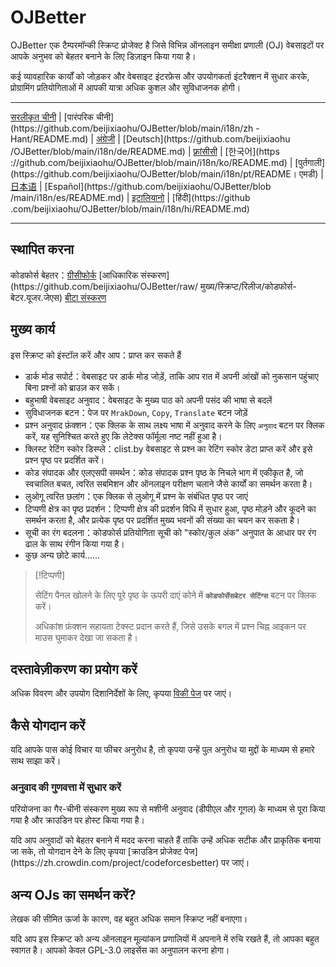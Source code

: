 # OJBetter

OJBetter एक टैम्परमॉन्की स्क्रिप्ट प्रोजेक्ट है जिसे विभिन्न ऑनलाइन समीक्षा प्रणाली (OJ) वेबसाइटों पर आपके अनुभव को बेहतर बनाने के लिए डिज़ाइन किया गया है।

कई व्यावहारिक कार्यों को जोड़कर और वेबसाइट इंटरफ़ेस और उपयोगकर्ता इंटरैक्शन में सुधार करके, प्रोग्रामिंग प्रतियोगिताओं में आपकी यात्रा अधिक कुशल और सुविधाजनक होगी।

***

[सरलीकृत चीनी](https://github.com/beijixiaohu/OJBetter/blob/main/README.md) | [पारंपरिक चीनी](https\://github.com/beijixiaohu/OJBetter/blob/main/i18n/zh -Hant/README.md) | [अंग्रेजी](https://github.com/beijixiaohu/OJBetter/blob/main/i18n/en/README.md) | [Deutsch](https\://github.com/beijixiaohu /OJBetter/blob/main/i18n/de/README.md) | [फ़्रांसीसी](https://github.com/beijixiaohu/OJBetter/blob/main/i18n/fr/README.md) | [한국어](https ://github.com/beijixiaohu/OJBetter/blob/main/i18n/ko/README.md) | [पुर्तगाली](https\://github.com/beijixiaohu/OJBetter/blob/main/i18n/pt/README। एमडी) | [日本语](https://github.com/beijixiaohu/OJBetter/blob/main/i18n/ja/README.md) | [Español](https\://github.com/beijixiaohu/OJBetter/blob /main/i18n/es/README.md) | [इटालियानो](https://github.com/beijixiaohu/OJBetter/blob/main/i18n/it/README.md) | [हिंदी](https\://github .com/beijixiaohu/OJBetter/blob/main/i18n/hi/README.md)

***

## स्थापित करना

कोडफोर्स बेहतर：[ग्रीसीफोर्क](https://greasyfork.org/zh-CN/scripts/465777-codeforces-better) [आधिकारिक संस्करण](https\://github.com/beijixiaohu/OJBetter/raw/ मुख्य/स्क्रिप्ट/रिलीज/कोडफोर्स-बेटर.यूजर.जेएस) [बीटा संस्करण](https://github.com/beijixiaohu/OJBetter/raw/main/script/dev/codeforces-better.user.js)

## मुख्य कार्य

इस स्क्रिप्ट को इंस्टॉल करें और आप：प्राप्त कर सकते हैं

- डार्क मोड सपोर्ट：वेबसाइट पर डार्क मोड जोड़ें, ताकि आप रात में अपनी आंखों को नुकसान पहुंचाए बिना प्रश्नों को ब्राउज़ कर सकें।
- बहुभाषी वेबसाइट अनुवाद：वेबसाइट के मुख्य पाठ को अपनी पसंद की भाषा से बदलें
- सुविधाजनक बटन：पेज पर `MrakDown`, `Copy`, `Translate` बटन जोड़ें
- प्रश्न अनुवाद फ़ंक्शन：एक क्लिक के साथ लक्ष्य भाषा में अनुवाद करने के लिए `अनुवाद` बटन पर क्लिक करें, यह सुनिश्चित करते हुए कि लेटेक्स फॉर्मूला नष्ट नहीं हुआ है।
- क्लिस्ट रेटिंग स्कोर डिस्प्ले：clist.by वेबसाइट से प्रश्न का रेटिंग स्कोर डेटा प्राप्त करें और इसे प्रश्न पृष्ठ पर प्रदर्शित करें।
- कोड संपादक और एलएसपी समर्थन：कोड संपादक प्रश्न पृष्ठ के निचले भाग में एकीकृत है, जो स्वचालित बचत, त्वरित सबमिशन और ऑनलाइन परीक्षण चलाने जैसे कार्यों का समर्थन करता है।
- लुओगू त्वरित छलांग：एक क्लिक से लुओगू में प्रश्न के संबंधित पृष्ठ पर जाएं
- टिप्पणी क्षेत्र का पृष्ठ प्रदर्शन：टिप्पणी क्षेत्र की प्रदर्शन विधि में सुधार हुआ, पृष्ठ मोड़ने और कूदने का समर्थन करता है, और प्रत्येक पृष्ठ पर प्रदर्शित मुख्य भवनों की संख्या का चयन कर सकता है।
- सूची का रंग बदलना：कोडफोर्स प्रतियोगिता सूची को "स्कोर/कुल अंक" अनुपात के आधार पर रंग ढाल के साथ रंगीन किया गया है।
- कुछ अन्य छोटे कार्य……

> [!टिप्पणी]
>
> सेटिंग पैनल खोलने के लिए पूरे पृष्ठ के ऊपरी दाएं कोने में **`कोडफोर्सेसबेटर सेटिंग्स`** बटन पर क्लिक करें।
>
> अधिकांश फ़ंक्शन सहायता टेक्स्ट प्रदान करते हैं, जिसे उसके बगल में प्रश्न चिह्न आइकन पर माउस घुमाकर देखा जा सकता है।

## दस्तावेज़ीकरण का प्रयोग करें

अधिक विवरण और उपयोग दिशानिर्देशों के लिए, कृपया [विकी पेज](https://github.com/beijixiaohu/OJBetter/wiki) पर जाएं।

## कैसे योगदान करें

यदि आपके पास कोई विचार या फीचर अनुरोध है, तो कृपया उन्हें पुल अनुरोध या मुद्दों के माध्यम से हमारे साथ साझा करें।

### अनुवाद की गुणवत्ता में सुधार करें

परियोजना का गैर-चीनी संस्करण मुख्य रूप से मशीनी अनुवाद (डीपीएल और गूगल) के माध्यम से पूरा किया गया है और क्राउडिन पर होस्ट किया गया है।

यदि आप अनुवादों को बेहतर बनाने में मदद करना चाहते हैं ताकि उन्हें अधिक सटीक और प्राकृतिक बनाया जा सके, तो योगदान देने के लिए कृपया [क्राउडिन प्रोजेक्ट पेज] (https\://zh.crowdin.com/project/codeforcesbetter) पर जाएं।

## अन्य OJs का समर्थन करें?

लेखक की सीमित ऊर्जा के कारण, वह बहुत अधिक समान स्क्रिप्ट नहीं बनाएगा।

यदि आप इस स्क्रिप्ट को अन्य ऑनलाइन मूल्यांकन प्रणालियों में अपनाने में रुचि रखते हैं, तो आपका बहुत स्वागत है। आपको केवल GPL-3.0 लाइसेंस का अनुपालन करना होगा।

